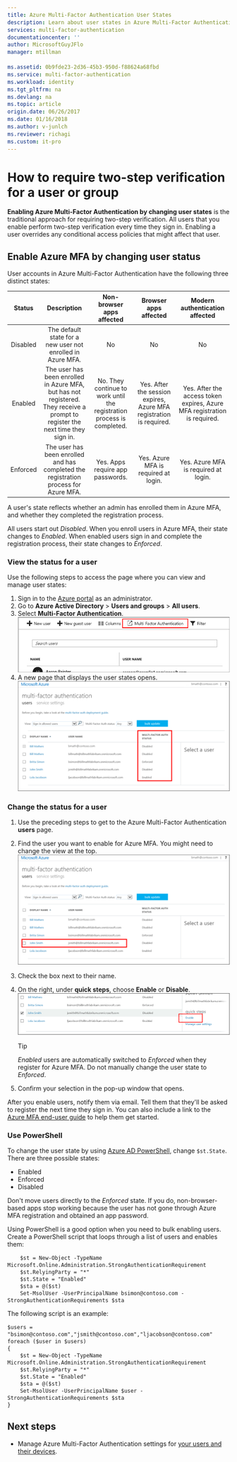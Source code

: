```yaml
---
title: Azure Multi-Factor Authentication User States
description: Learn about user states in Azure Multi-Factor Authentication.
services: multi-factor-authentication
documentationcenter: ''
author: MicrosoftGuyJFlo
manager: mtillman

ms.assetid: 0b9fde23-2d36-45b3-950d-f88624a68fbd
ms.service: multi-factor-authentication
ms.workload: identity
ms.tgt_pltfrm: na
ms.devlang: na
ms.topic: article
origin.date: 06/26/2017
ms.date: 01/16/2018
ms.author: v-junlch
ms.reviewer: richagi
ms.custom: it-pro
---
```


# How to require two-step verification for a user or group

**Enabling Azure Multi-Factor Authentication by changing user states** is the traditional approach for requiring two-step verification. All users that you enable perform two-step verification every time they sign in. Enabling a user overrides any conditional access policies that might affect that user. 

## Enable Azure MFA by changing user status

User accounts in Azure Multi-Factor Authentication have the following three distinct states:

| Status | Description | Non-browser apps affected | Browser apps affected | Modern authentication affected |
|:---:|:---:|:---:|:--:|:--:|
| Disabled |The default state for a new user not enrolled in Azure MFA. |No |No |No |
| Enabled |The user has been enrolled in Azure MFA, but has not registered. They receive a prompt to register the next time they sign in. |No.  They continue to work until the registration process is completed. | Yes. After the session expires, Azure MFA registration is required.| Yes. After the access token expires, Azure MFA registration is required. |
| Enforced |The user has been enrolled and has completed the registration process for Azure MFA. |Yes.  Apps require app passwords. |Yes. Azure MFA is required at login. | Yes. Azure MFA is required at login. |

A user's state reflects whether an admin has enrolled them in Azure MFA, and whether they completed the registration process.

All users start out *Disabled*. When you enroll users in Azure MFA, their state changes to *Enabled*. When enabled users sign in and complete the registration process, their state changes to *Enforced*.  

### View the status for a user

Use the following steps to access the page where you can view and manage user states:

1. Sign in to the [Azure portal](https://portal.azure.cn) as an administrator.
2. Go to **Azure Active Directory** > **Users and groups** > **All users**.
3. Select **Multi-Factor Authentication**.
   ![Select Multi-Factor Authentication](./media/multi-factor-authentication-get-started-user-states/selectmfa.png)
4. A new page that displays the user states opens.
   ![multi-factor authentication user status - screenshot](./media/multi-factor-authentication-get-started-user-states/userstate1.png)

### Change the status for a user

1. Use the preceding steps to get to the Azure Multi-Factor Authentication **users** page.
2. Find the user you want to enable for Azure MFA. You might need to change the view at the top. 
   ![Find user - screenshot](./media/multi-factor-authentication-get-started-cloud/enable1.png)
3. Check the box next to their name.
4. On the right, under **quick steps**, choose **Enable** or **Disable**.
   ![Enable selected user - screenshot](./media/multi-factor-authentication-get-started-cloud/user1.png)

   >[!TIP]
   >*Enabled* users are automatically switched to *Enforced* when they register for Azure MFA. Do not manually change the user state to *Enforced*. 

5. Confirm your selection in the pop-up window that opens. 

After you enable users, notify them via email. Tell them that they'll be asked to register the next time they sign in. You can also include a link to the [Azure MFA end-user guide](./end-user/multi-factor-authentication-end-user.md) to help them get started.

### Use PowerShell
To change the user state by using [Azure AD PowerShell](https://docs.microsoft.com/powershell/azure/overview), change `$st.State`. There are three possible states:

- Enabled
- Enforced
- Disabled  

Don't move users directly to the *Enforced* state. If you do, non-browser-based apps stop working because the user has not gone through Azure MFA registration and obtained an app password.

Using PowerShell is a good option when you need to bulk enabling users. Create a PowerShell script that loops through a list of users and enables them:

        $st = New-Object -TypeName Microsoft.Online.Administration.StrongAuthenticationRequirement
        $st.RelyingParty = "*"
        $st.State = "Enabled"
        $sta = @($st)
        Set-MsolUser -UserPrincipalName bsimon@contoso.com -StrongAuthenticationRequirements $sta

The following script is an example:

    $users = "bsimon@contoso.com","jsmith@contoso.com","ljacobson@contoso.com"
    foreach ($user in $users)
    {
        $st = New-Object -TypeName Microsoft.Online.Administration.StrongAuthenticationRequirement
        $st.RelyingParty = "*"
        $st.State = "Enabled"
        $sta = @($st)
        Set-MsolUser -UserPrincipalName $user -StrongAuthenticationRequirements $sta
    }

## Next steps

- Manage Azure Multi-Factor Authentication settings for [your users and their devices](multi-factor-authentication-manage-users-and-devices.md).

<!-- Update_Description: wording update -->
